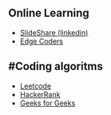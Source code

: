 Online Learning
----------


- [SlideShare (linkedin)](https://www.slideshare.net)
- [Edge Coders](https://edgecoders.com)

#Coding algoritms
-----
- [Leetcode](https://leetcode.com)
- [HackerRank](https://www.hackerrank.com)
- [Geeks for Geeks](http://www.geeksforgeeks.org/a-linked-list-with-next-and-arbit-pointer/)